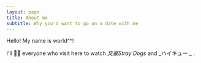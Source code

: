 ```yaml
---
layout: page
title: About me
subtitle: Why you'd want to go on a date with me
---
```


Hello! My name is world^^!

I'll 🏐🏐 everyone who visit here to watch _文豪Stray Dogs_ and _ハイキュー _ .
